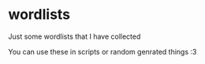 # wordlists
Just some wordlists that I have collected


You can use these in scripts or random genrated things :3
